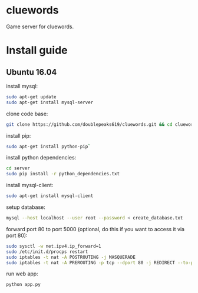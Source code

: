 # cluewords
Game server for cluewords.

# Install guide
## Ubuntu 16.04
install mysql:
````sh
sudo apt-get update
sudo apt-get install mysql-server
````

clone code base:
````sh
git clone https://github.com/doublepeaks619/cluewords.git && cd cluewords
````

install pip:
````sh
sudo apt-get install python-pip`
````

install python dependencies:
````sh
cd server
sudo pip install -r python_dependencies.txt
````

install mysql-client:
````sh
sudo apt-get install mysql-client
````

setup database:
````sh
mysql --host localhost --user root --password < create_database.txt
````

forward port 80 to port 5000 (optional, do this if you want to access it via port 80):
````sh
sudo sysctl -w net.ipv4.ip_forward=1
sudo /etc/init.d/procps restart
sudo iptables -t nat -A POSTROUTING -j MASQUERADE
sudo iptables -t nat -A PREROUTING -p tcp --dport 80 -j REDIRECT --to-port 5000
````

run web app:
````sh
python app.py
````
